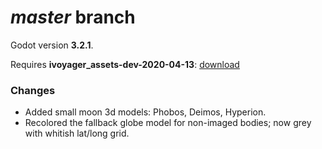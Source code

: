 # _master_ branch
Godot version **3.2.1**.

Requires **ivoyager_assets-dev-2020-04-13**: [download](https://github.com/ivoyager/ivoyager-changelogs/releases/download/dev-assets/ivoyager_assets-dev-2020-04-13.zip)

### Changes
* Added small moon 3d models: Phobos, Deimos, Hyperion.
* Recolored the fallback globe model for non-imaged bodies; now grey with whitish lat/long grid.
